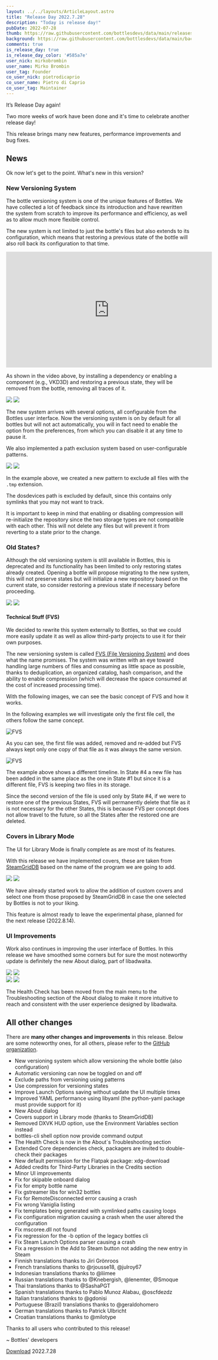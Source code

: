 ```yaml
---
layout: ../../layouts/ArticleLayout.astro
title: "Release Day 2022.7.28"
description: "Today is release day!"
pubDate: 2022-07-28
thumb: https://raw.githubusercontent.com/bottlesdevs/data/main/releases/2022.7.28/release-day.png
background: https://raw.githubusercontent.com/bottlesdevs/data/main/backgrounds/2022.7.28.png
comments: true
is_release_day: true
is_release_day_color: '#585a7e'
user_nick: mirkobrombin
user_name: Mirko Brombin
user_tag: Founder
co_user_nick: pietrodicaprio
co_user_name: Pietro di Caprio
co_user_tag: Maintainer
---
```


It’s Release Day again!

Two more weeks of work have been done and it's time to celebrate another release day!

This release brings many new features, performance improvements and bug fixes.

## News
Ok now let's get to the point. What's new in this version?

### New Versioning System
The bottle versioning system is one of the unique features of Bottles. We have 
collected a lot of feedback since its introduction and have rewritten the system 
from scratch to improve its performance and efficiency, as well as to allow much 
more flexible control.

The new system is not limited to just the bottle's files but also extends to its 
configuration, which means that restoring a previous state of the bottle will 
also roll back its configuration to that time.

<div class="video-frame"><iframe width="560" height="315" src="https://www.youtube.com/embed/astxMzyxk0E" title="YouTube video player" frameborder="0" allow="accelerometer; autoplay; clipboard-write; encrypted-media; gyroscope; picture-in-picture" allowfullscreen></iframe></div>

As shown in the video above, by installing a dependency or enabling a component 
(e.g., VKD3D) and restoring a previous state, they will be removed from the 
bottle, removing all traces of it.

<img tooltip="Bottles Versioning Preferences" class="on-light" src="/uploads/bottles-fvs-prefs.png" />
<img tooltip="Bottles Versioning Preferences (dark)" class="on-dark" src="/uploads/bottles-fvs-prefs-dark.png" />

The new system arrives with several options, all configurable from the Bottles 
user interface. Now the versioning system is on by default for all bottles but 
will not act automatically, you will in fact need to enable the option from 
the preferences, from which you can disable it at any time to pause it.

We also implemented a path exclusion system based on user-configurable patterns.

<img tooltip="Bottles Versioning Exclusion Patterns" class="on-light" src="/uploads/bottles-fvs-ignore-patterns.png" />
<img tooltip="Bottles Versioning Exclusion Patterns (dark)" class="on-dark" src="/uploads/bottles-fvs-ignore-patterns-dark.png" />

In the example above, we created a new pattern to exclude all files with the 
`.tmp` extension.

The dosdevices path is excluded by default, since this contains only symlinks 
that you may not want to track.

It is important to keep in mind that enabling or disabling compression will 
re-initialize the repository since the two storage types are not compatible 
with each other. This will not delete any files but will prevent it from 
reverting to a state prior to the change.

### Old States?
Although the old versioning system is still available in Bottles, this is 
deprecated and its functionality has been limited to only restoring states 
already created. Opening a bottle will propose migrating to the new system, 
this will not preserve states but will initialize a new repository based on 
the current state, so consider restoring a previous state if necessary before 
proceeding.

<img tooltip="Bottles Versioning Migration" class="on-light" src="/uploads/bottles-fvs-migration.png" />
<img tooltip="Bottles Versioning Migration (dark)" class="on-dark" src="/uploads/bottles-fvs-migration-dark.png" />

#### Technical Stuff (FVS)
We decided to rewrite this system externally to Bottles, so that we could more 
easily update it as well as allow third-party projects to use it for their own 
purposes.

The new versioning system is called [FVS (File Versioning System)](https://github.com/mirkobrombin/FVS) 
and does what the name promises. The system was written with an eye toward 
handling large numbers of files and consuming as little space as possible, 
thanks to deduplication, an organized catalog, hash comparison, and the ability 
to enable compression (which will decrease the space consumed at the cost of 
increased processing time).

With the following images, we can see the basic concept of FVS and how it works.

In the following examples we will investigate only the first file cell, the 
others follow the same concept.

![FVS](https://github.com/mirkobrombin/FVS/raw/main/data/cnpt_1.png)

As you can see, the first file was added, removed and re-added but FVS always 
kept only one copy of that file as it was always the same version.

![FVS](https://github.com/mirkobrombin/FVS/raw/main/data/cnpt_2.png)

The example above shows a different timeline. In State #4 a new file has been 
added in the same place as the one in State #1 but since it is a different file, 
FVS is keeping two files in its storage.

Since the second version of the file is used only by State #4, if we were to 
restore one of the previous States, FVS will permanently delete that file as it 
is not necessary for the other States, this is because FVS per concept does not 
allow travel to the future, so all the States after the restored one are deleted.

### Covers in Library Mode
The UI for Library Mode is finally complete as are most of its features.

With this release we have implemented covers, these are taken from [SteamGridDB](https://www.steamgriddb.com/)
based on the name of the program we are going to add.

<img tooltip="Bottles Library Mode Covers" class="on-light" src="/uploads/bottles-library-mode-covers.png" />
<img tooltip="Bottles Library Mode Covers (dark)" class="on-dark" src="/uploads/bottles-library-mode-covers-dark.png" />

We have already started work to allow the addition of custom covers and select 
one from those proposed by SteamGridDB in case the one selected by Bottles is 
not to your liking.

This feature is almost ready to leave the experimental phase, planned 
for the next release (2022.8.14).

### UI Improvements
Work also continues in improving the user interface of Bottles. In this release 
we have smoothed some corners but for sure the most noteworthy update is definitely 
the new About dialog, part of libadwaita.

<div class="grid-pics">
    <img tooltip="Bottles libadwaita About dialog" class="on-light" src="/uploads/bottles-libadwaita-about.png" />
    <img tooltip="Bottles libadwaita About dialog - Health Check" class="on-light" src="/uploads/bottles-libadwaita-about-health-check.png" />
</div>

<div class="grid-pics">
    <img tooltip="Bottles libadwaita About dialog (dark)" class="on-dark" src="/uploads/bottles-libadwaita-about-dark.png" />
    <img tooltip="Bottles libadwaita About dialog - Health Check (dark)" class="on-dark" src="/uploads/bottles-libadwaita-about-health-check-dark.png" />
</div>

The Health Check has been moved from the main menu to the Troubleshooting 
section of the About dialog to make it more intuitive to reach and consistent 
with the user experience designed by libadwaita.

## All other changes
There are **many other changes and improvements** in this release. Below are 
some noteworthy ones, for all others, please refer to the 
[GitHub organization](https://github.com/bottlesdevs).

* New versioning system which allow versioning the whole bottle (also configuration)
* Automatic versioning can now be toggled on and off
* Exclude paths from versioning using patterns
* Use compression for versioning states
* Improve Launch Options saving without update the UI multiple times
* Improved YAML performance using libyaml (the python-yaml package must provide support for it)
* New About dialog
* Covers support in Library mode (thanks to SteamGridDB)
* Removed DXVK HUD option, use the Environment Variables section instead
* bottles-cli shell option now provide command output
* The Health Check is now in the About´s Troubleshooting section
* Extended Core dependencies check, packagers are invited to double-check their packages
* New default permission for the Flatpak package: xdg-download
* Added credits for Third-Party Libraries in the Credits section
* Minor UI improvements
* Fix for skipable onboard dialog
* Fix for empty bottle name
* Fix gstreamer libs for win32 bottles
* Fix for RemoteDisconnected error causing a crash
* Fix wrong Vaniglia listing
* Fix templates being generated with symlinked paths causing loops
* Fix configuration migration causing a crash when the user altered the configuration
* Fix mscoree.dll not found
* Fix regression for the -b option of the legacy bottles cli
* Fix Steam Launch Options parser causing a crash
* Fix a regression in the Add to Steam button not adding the new entry in Steam
* Finnish translations thanks to Jiri Grönroos
* French translations thanks to @rjousse18, @julroy67
* Indonesian translations thanks to @liimee
* Russian translations thanks to @Knebergish, @lenemter, @Smoque
* Thai translations thanks to @SashaPGT
* Spanish translations thanks to Pablo Munoz Alabau, @oscfdezdz
* Italian translations thanks to @gdonisi
* Portuguese (Brazil) translations thanks to @geraldohomero
* German translations thanks to Patrick Ulbricht
* Croatian translations thanks to @milotype

Thanks to all users who contributed to this release!

~ Bottles' developers

<a class="button" href="/download" style="">Download</a> 2022.7.28
